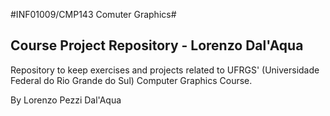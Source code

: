 #INF01009/CMP143 Comuter Graphics#
## Course Project Repository - Lorenzo Dal'Aqua ##

Repository to keep exercises and projects related to UFRGS' (Universidade Federal
do Rio Grande do Sul) Computer Graphics Course.

By Lorenzo Pezzi Dal'Aqua